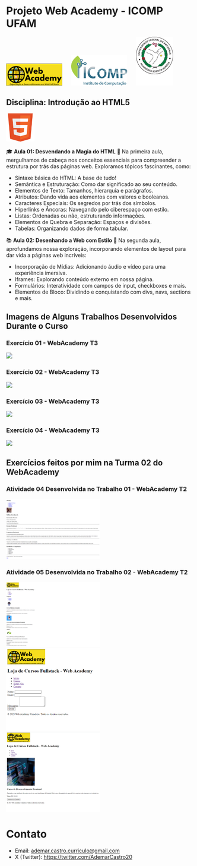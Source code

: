# Projeto Web Academy - ICOMP UFAM

<img src="assets/images/webacademy.png" width="30%"> &nbsp;&nbsp;&nbsp;&nbsp;
<img src="assets/images/icomp.png" width="30%"> &nbsp;&nbsp;&nbsp;&nbsp;
<img src="assets/images/ufam.png" width="20%">

## Disciplina: Introdução ao HTML5

<img src="assets/images/html.png" width="15%">

🎓 **Aula 01: Desvendando a Magia do HTML** 📜
Na primeira aula, mergulhamos de cabeça nos conceitos essenciais para compreender a estrutura por trás das páginas web. Exploramos tópicos fascinantes, como:
- Sintaxe básica do HTML: A base de tudo!
- Semântica e Estruturação: Como dar significado ao seu conteúdo.
- Elementos de Texto: Tamanhos, hierarquia e parágrafos.
- Atributos: Dando vida aos elementos com valores e booleanos.
- Caracteres Especiais: Os segredos por trás dos símbolos.
- Hiperlinks e Âncoras: Navegando pelo ciberespaço com estilo.
- Listas: Ordenadas ou não, estruturando informações.
- Elementos de Quebra e Separação: Espaços e divisões.
- Tabelas: Organizando dados de forma tabular.

📚 **Aula 02: Desenhando a Web com Estilo** 🎨
Na segunda aula, aprofundamos nossa exploração, incorporando elementos de layout para dar vida a páginas web incríveis:
- Incorporação de Mídias: Adicionando áudio e vídeo para uma experiência imersiva.
- Iframes: Explorando conteúdo externo em nossa página.
- Formulários: Interatividade com campos de input, checkboxes e mais.
- Elementos de Bloco: Dividindo e conquistando com divs, navs, sections e mais.

## Imagens de Alguns Trabalhos Desenvolvidos Durante o Curso

### Exercício 01 - WebAcademy T3

<img src="https://github.com/AdemarCastro/webacademy-t3/assets/25653698/aad932d7-4d6b-4bf7-b59a-447c6f9c50d4" width="50%">

### Exercício 02 - WebAcademy T3

<img src="https://github.com/AdemarCastro/webacademy-t3/assets/25653698/aad932d7-4d6b-4bf7-b59a-447c6f9c50d4" width="50%">

### Exercício 03 - WebAcademy T3

<img src="https://github.com/AdemarCastro/webacademy-t3/assets/25653698/7a274890-7dab-4519-86a3-bdfe717a9819" width="50%">

### Exercício 04 - WebAcademy T3

<img src="https://github.com/AdemarCastro/webacademy-t3/assets/25653698/7694130d-d5d5-4d30-9df9-7345d6277857" width="50%">

## Exercícios feitos por mim na Turma 02 do WebAcademy

### Atividade 04 Desenvolvida no Trabalho 01 - WebAcademy T2

<img src="assets/images/pagina-01.png" width="50%">

### Atividade 05 Desenvolvida no Trabalho 02 - WebAcademy T2

<img src="assets/images/pagina-02.png" width="50%">

<img src="assets/images/pagina-03.png" width="50%">

<img src="assets/images/pagina-04.png" width="50%">

# Contato
- Email: ademar.castro.curriculo@gmail.com
- X (Twitter): https://twitter.com/AdemarCastro20
